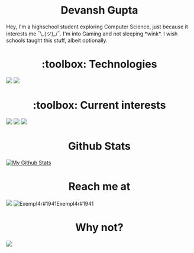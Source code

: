 <h1 align="center">Devansh Gupta</h1>
Hey, I'm a highschool student exploring Computer Science, just because it interests me ¯\_(ツ)_/¯. I'm into Gaming and not sleeping *wink*. I wish schools taught this stuff, albeit optionally.
<h1 align="center"> :toolbox: Technologies </h1>

![](https://img.shields.io/badge/Code-Python-informational?style=flat&logo=python&color=blueviolet)
![](https://img.shields.io/badge/Code-Java-informational?style=flat&logo=java&color=blueviolet)


<h1 align="center"> :toolbox: Current interests </h1>

![](https://img.shields.io/badge/Code-C++-informational?style=flat&logo=c%2B%2B&color=blueviolet)
![](https://img.shields.io/badge/Code-C-informational?style=flat&logo=C&color=blueviolet)
![](https://img.shields.io/badge/Engine-UE4-informational?style=flat&color=blueviolet)


<h1 align="center">Github Stats</h1>
<a href="https://github.com/Devansh-bit">
  <img align="center" src="https://github-readme-stats.vercel.app/api?username=Devansh-bit" alt="My Github Stats" />
</a>


<h1 align="center">Reach me at</h1>

<a href="https://www.instagram.com/nerdy_dg/"><img src="https://img.icons8.com/cute-clipart/128/000000/instagram-new.png"/></a>
<span><img src="https://img.icons8.com/cute-clipart/128/000000/discord-new-logo.png" alt="Exempl4r#1941"/>Exempl4r#1941</span>

<h1 align="center">Why not?</h1>


<img align="center" src="https://mir-s3-cdn-cf.behance.net/project_modules/max_1200/4ff07986208593.5d9a654e92f36.gif">

